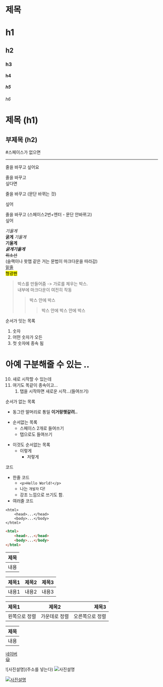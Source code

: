 # 제목
# h1
## h2
### h3
#### h4
##### h5
###### h6

제목 (h1)
========

부제목 (h2)
---------

#스페이스가 없으면
<hr>
줄을 바꾸고
싶어요

줄을 바꾸고 <br>
싶다면

줄을 바꾸고 (문단 바뀌는 것)

싶어

줄을 바꾸고  (스페이스2번+엔터 - 문단 안바뀌고)  
싶어

*기울게*  
**굵게**
_기울게_  
__기울게__  
___굵게기울게___  
~~취소선~~  
(슬랙이나 왓챕 같은 거는 문법이 마크다운을 따라감)  
<u>밑줄</u><br>
<mark>형광펜</mark>

> 박스를 만들어줌 -> 가로를 체우는 박스.  
내부에 마크다운이 여전히 작동  
> > 박스 안에 박스
> > > 박스 안에 박스 안에 박스
<!-- 이건 주석인데 참고로 인용문 마크다운은 한계가 없다 근데 줄바꿈으로 인해서 모양이 안이쁘다
 -->
<!-- <ol> <ul> -->
순서가 잇는 목록 
1. 숫자
0. 어떤 숫자가 오든
99. 첫 숫자에 종속 됨
# 아예 구분해줄 수 있는 ..
10. 새로 시작할 수 있는데
1. 여기도 똑같이 종속이고...
    1. 탭을 시작하면 새로운 시작...(들여쓰기)

순서가 없는 목록
* 동그란 말머리로 통일 **이거랑헷갈려..**
- 순서없는 목록
  - 스페이스 2개로 들여쓰기
  - 탭으로도 들여쓰기
+ 이것도 순서없는 목록
    - 이렇게
       - 저렇게

코드
* 한줄 코드
     * `<p>Hello World!</p>`
     * 나는 `개발자` 다!
     * 강조 느낌으로 쓰기도 함.
* 여러줄 코드
```
<html>
    <head>...</head>
    <body>...</body>
</html>
```
```html
<html>
    <head>...</head>
    <body>...</body>
</html>
```

|제목|
|-|
|내용|

|제목1|제목2|제목3|
|----|-----|-----|
|내용1|내용2|내용3|

|제목1|제목2|제목3|
|:---|:---:|----:|
|왼쪽으로 정렬|가운데로 정렬|오른쪽으로 정렬|

<div align="center">

|제목|
|-|
|내용|

</div>

[네이버](https://naver.com)  
[😃](http://naver.com)  

![사진설명](주소를 넣는다)
![사진설명](https://ouch-cdn2.icons8.com/PF9ASKqDoJDwV_jQb91fYx6Ny5DaksF0yYhzo7Xf2wQ/rs:fit:368:473/czM6Ly9pY29uczgu/b3VjaC1wcm9kLmFz/c2V0cy9zdmcvMzA1/Lzk2ZDZhMWQyLWRi/YTItNGQ5Ny05ZGE2/LTIyNDY1OTE1MWU2/MS5zdmc.png)

[![사진설명](https://ouch-cdn2.icons8.com/PF9ASKqDoJDwV_jQb91fYx6Ny5DaksF0yYhzo7Xf2wQ/rs:fit:368:473/czM6Ly9pY29uczgu/b3VjaC1wcm9kLmFz/c2V0cy9zdmcvMzA1/Lzk2ZDZhMWQyLWRi/YTItNGQ5Ny05ZGE2/LTIyNDY1OTE1MWU2/MS5zdmc.png)](https://naver.com)